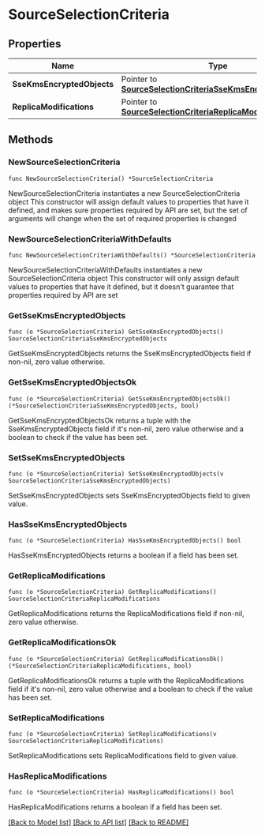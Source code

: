 # SourceSelectionCriteria

## Properties

Name | Type | Description | Notes
------------ | ------------- | ------------- | -------------
**SseKmsEncryptedObjects** | Pointer to [**SourceSelectionCriteriaSseKmsEncryptedObjects**](SourceSelectionCriteriaSseKmsEncryptedObjects.md) |  | [optional] 
**ReplicaModifications** | Pointer to [**SourceSelectionCriteriaReplicaModifications**](SourceSelectionCriteriaReplicaModifications.md) |  | [optional] 

## Methods

### NewSourceSelectionCriteria

`func NewSourceSelectionCriteria() *SourceSelectionCriteria`

NewSourceSelectionCriteria instantiates a new SourceSelectionCriteria object
This constructor will assign default values to properties that have it defined,
and makes sure properties required by API are set, but the set of arguments
will change when the set of required properties is changed

### NewSourceSelectionCriteriaWithDefaults

`func NewSourceSelectionCriteriaWithDefaults() *SourceSelectionCriteria`

NewSourceSelectionCriteriaWithDefaults instantiates a new SourceSelectionCriteria object
This constructor will only assign default values to properties that have it defined,
but it doesn't guarantee that properties required by API are set

### GetSseKmsEncryptedObjects

`func (o *SourceSelectionCriteria) GetSseKmsEncryptedObjects() SourceSelectionCriteriaSseKmsEncryptedObjects`

GetSseKmsEncryptedObjects returns the SseKmsEncryptedObjects field if non-nil, zero value otherwise.

### GetSseKmsEncryptedObjectsOk

`func (o *SourceSelectionCriteria) GetSseKmsEncryptedObjectsOk() (*SourceSelectionCriteriaSseKmsEncryptedObjects, bool)`

GetSseKmsEncryptedObjectsOk returns a tuple with the SseKmsEncryptedObjects field if it's non-nil, zero value otherwise
and a boolean to check if the value has been set.

### SetSseKmsEncryptedObjects

`func (o *SourceSelectionCriteria) SetSseKmsEncryptedObjects(v SourceSelectionCriteriaSseKmsEncryptedObjects)`

SetSseKmsEncryptedObjects sets SseKmsEncryptedObjects field to given value.

### HasSseKmsEncryptedObjects

`func (o *SourceSelectionCriteria) HasSseKmsEncryptedObjects() bool`

HasSseKmsEncryptedObjects returns a boolean if a field has been set.

### GetReplicaModifications

`func (o *SourceSelectionCriteria) GetReplicaModifications() SourceSelectionCriteriaReplicaModifications`

GetReplicaModifications returns the ReplicaModifications field if non-nil, zero value otherwise.

### GetReplicaModificationsOk

`func (o *SourceSelectionCriteria) GetReplicaModificationsOk() (*SourceSelectionCriteriaReplicaModifications, bool)`

GetReplicaModificationsOk returns a tuple with the ReplicaModifications field if it's non-nil, zero value otherwise
and a boolean to check if the value has been set.

### SetReplicaModifications

`func (o *SourceSelectionCriteria) SetReplicaModifications(v SourceSelectionCriteriaReplicaModifications)`

SetReplicaModifications sets ReplicaModifications field to given value.

### HasReplicaModifications

`func (o *SourceSelectionCriteria) HasReplicaModifications() bool`

HasReplicaModifications returns a boolean if a field has been set.


[[Back to Model list]](../README.md#documentation-for-models) [[Back to API list]](../README.md#documentation-for-api-endpoints) [[Back to README]](../README.md)


